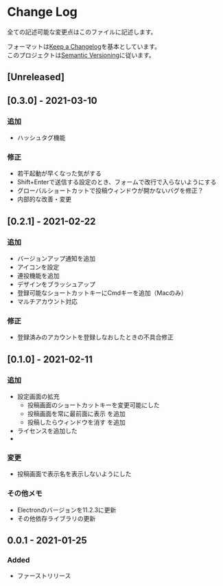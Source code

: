 # Change Log
全ての記述可能な変更点はこのファイルに記述します。

フォーマットは[Keep a Changelog](http://keepachangelog.com/)を基本としています。  
このプロジェクトは[Semantic Versioning](http://semver.org/)に従います。

## [Unreleased]

## [0.3.0] - 2021-03-10
### 追加
- ハッシュタグ機能

### 修正
- 若干起動が早くなった気がする
- Shift+Enterで送信する設定のとき、フォームで改行で入らないようにする
- グローバルショートカットで投稿ウィンドウが開かないバグを修正？
- 内部的な改善・変更

## [0.2.1] - 2021-02-22
### 追加
- バージョンアップ通知を追加
- アイコンを設定
- 連投機能を追加
- デザインをブラッシュアップ
- 登録可能なショートカットキーにCmdキーを追加（Macのみ）
- マルチアカウント対応

### 修正
- 登録済みのアカウントを登録しなおしたときの不具合修正

## [0.1.0] - 2021-02-11
### 追加
- 設定画面の拡充
  - 投稿画面のショートカットキーを変更可能にした
  - 投稿画面を常に最前面に表示 を追加
  - 投稿したらウィンドウを消す を追加
- ライセンスを追加した
- 

### 変更
- 投稿画面で表示名を表示しないようにした

### その他メモ
- Electronのバージョンを11.2.3に更新
- その他依存ライブラリの更新

## 0.0.1 - 2021-01-25
### Added
- ファーストリリース
